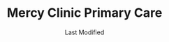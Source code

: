---
layout: location-page
date: Last Modified
description: "Local COVID-19 testing is available at Mercy Clinic Primary Care in Hillsboro, Missouri, USA."
permalink: "locations/missouri/hillsboro/mercy-clinic-primary-care/"
tags:
  - locations
  - missouri
title: Mercy Clinic Primary Care
uniqueName: mercy-clinic-primary-care
state: Missouri
stateAbbr: MO
hood: "Hillsboro"
address: "5194 Jeremiah Boulevard"
city: "Hillsboro"
zip: "63050"
zipsNearby: "63620 63621 63622 63623 63624 65439 63625 63627 63628 65440 65441 63737 63626 63630 63631 63633 65446 65453 65456 63637 63640 63746 63601 63653 63645 63648 63650 63651 65535 63654 63655 63656 63660 63747 63775 63776 63663 63664 63670 65559 63673 65449 63781 65565 65566 63674 65586 62214 62215 62002 62216 62217 62006 62220 62221 62222 62223 62225 62226 62010 62012 62013 62916 62232 62233 62234 62236 62018 62237 62238 62021 62022 62239 62024 62240 62201 62202 62203 62204 62205 62206 62207 62208 62025 62026 62241 62028 62242 62031 62243 62244 62245 62034 62035 62036 62037 62040 62046 62048 62248 62249 62254 62255 62059 62060 62256 62061 62257 62062 62258 62259 62260 62067 62071 62264 62265 62266 62268 62269 62271 62272 62261 62277 62278 62279 62280 62084 62281 62282 62285 62087 62286 62288 62289 62292 62293 62294 62295 62090 62297 62298 62997 62095 63010 63332 63011 63021 63022 63024 63012 63013 63014 65014 65062 63015 63016 63005 63006 63017 63338 63019 63341 63020 63023 63342 63025 63026 63099 63028 63030 63346 63031 63032 63033 63034 63347 63348 63036 63037 63038 63039 63040 63041 63349 63042 63043 63044 63045 63047 63048 65041 63049 63050 63051 63052 63053 63351 63055 63056 63057 63060 63061 63065 63357 65036 63066 63362 63068 63365 63366 63367 63368 63369 65066 63069 63070 63373 65069 63071 63072 63091 63073 63074 63301 63302 63303 63304 63077 63101 63102 63103 63104 63105 63106 63107 63108 63109 63110 63111 63112 63113 63114 63115 63116 63117 63118 63119 63120 63121 63122 63123 63124 63125 63126 63127 63128 63129 63130 63131 63132 63133 63134 63135 63136 63137 63138 63139 63140 63141 63143 63144 63145 63146 63147 63150 63151 63155 63156 63157 63158 63160 63163 63164 63166 63167 63169 63171 63177 63178 63179 63180 63182 63188 63195 63197 63199 63376 63079 63080 63378 63379 63084 63087 63088 63089 63383 63090 63385 63386 63389 63390 62224 63001 63190 63196 63198" 
mapUrl: "http://maps.apple.com/?q=Mercy+Clinic+Primary+Care&address=5194+Jeremiah+Boulevard,Hillsboro,Missouri,63050"
locationType: Drive-thru
phone: "314-251-0500"
website: "https://www.mercy.net/service/covid-19/"
onlineBooking: undefined
closed: undefined
closedUpdate: May 18th, 2020
notes: "By appointment only. For individuals with symptoms. Limited test kits available. Requires phone screen. Requires doctor's referral."
days: Mondays
hours: 8AM-4:30PM
altDays: Tu-F
altHours: 7AM-4:30PM
ctaMessage: Learn more
ctaUrl: "https://www.mercy.net/service/covid-19/"
---